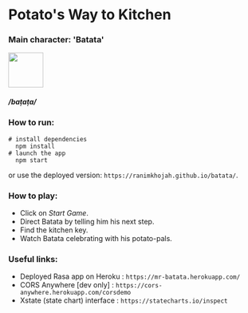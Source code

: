# Potato's Way to Kitchen

### Main character: 'Batata' 

<img src="https://i.imgur.com/zCqQtnF.png" width="70" hight="80"/>

##### /baṭaṭa/

### How to run:

```shell
# install dependencies
  npm install
# launch the app
  npm start
```
or use the deployed version: `https://ranimkhojah.github.io/batata/`.


### How to play:
- Click on _Start Game_.
- Direct Batata by telling him his next step.
- Find the kitchen key.
- Watch Batata celebrating with his potato-pals.

### Useful links:
- Deployed Rasa app on Heroku : `https://mr-batata.herokuapp.com/`
- CORS Anywhere [dev only] : `https://cors-anywhere.herokuapp.com/corsdemo`
- Xstate (state chart) interface : `https://statecharts.io/inspect`
